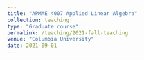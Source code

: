 ```yaml
---
title: "APMAE 4007 Applied Linear Algebra"
collection: teaching
type: "Graduate course"
permalink: /teaching/2021-fall-teaching
venue: "Columbia University"
date: 2021-09-01
---
```


<!-- Heading 1
======

Heading 2
======

Heading 3
====== -->